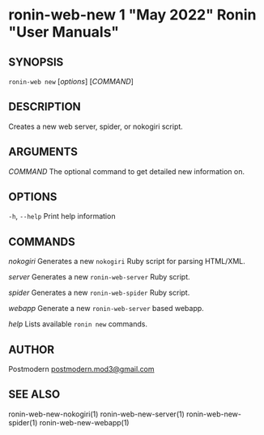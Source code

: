 # ronin-web-new 1 "May 2022" Ronin "User Manuals"

## SYNOPSIS

`ronin-web new` [*options*] [*COMMAND*]

## DESCRIPTION

Creates a new web server, spider, or nokogiri script.

## ARGUMENTS

*COMMAND*
	The optional command to get detailed new information on.

## OPTIONS

`-h`, `--help`
  Print help information

## COMMANDS

*nokogiri*
  Generates a new `nokogiri` Ruby script for parsing HTML/XML.

*server*
  Generates a new `ronin-web-server` Ruby script.

*spider*
  Generates a new `ronin-web-spider` Ruby script.

*webapp*
  Generate a new `ronin-web-server` based webapp.

*help*
  Lists available `ronin new` commands.

## AUTHOR

Postmodern <postmodern.mod3@gmail.com>

## SEE ALSO

ronin-web-new-nokogiri(1) ronin-web-new-server(1) ronin-web-new-spider(1) ronin-web-new-webapp(1)
